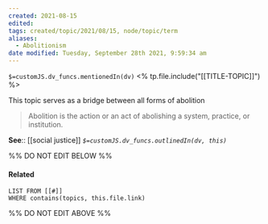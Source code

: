 ```yaml
---
created: 2021-08-15
edited: 
tags: created/topic/2021/08/15, node/topic/term
aliases:
  - Abolitionism
date modified: Tuesday, September 28th 2021, 9:59:34 am
---
```

`$=customJS.dv_funcs.mentionedIn(dv)`
<% tp.file.include("[[TITLE-TOPIC]]") %>



This topic serves as a bridge between all forms of abolition

> Abolition is the action or an act of abolishing a system, practice, or institution.

**See**:: [[social justice]]
*`$=customJS.dv_funcs.outlinedIn(dv, this)`*

%% DO NOT EDIT BELOW %%
#### Related 
```dataview
LIST FROM [[#]]
WHERE contains(topics, this.file.link)
```
%% DO NOT EDIT ABOVE %%
